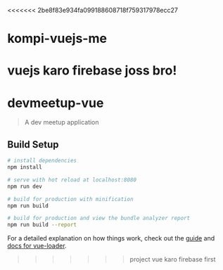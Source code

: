 <<<<<<< 2be8f83e934fa099188608718f759317978ecc27
# kompi-vuejs-me
vuejs karo firebase joss bro!
=======
# devmeetup-vue

> A dev meetup application

## Build Setup

``` bash
# install dependencies
npm install

# serve with hot reload at localhost:8080
npm run dev

# build for production with minification
npm run build

# build for production and view the bundle analyzer report
npm run build --report
```

For a detailed explanation on how things work, check out the [guide](http://vuejs-templates.github.io/webpack/) and [docs for vue-loader](http://vuejs.github.io/vue-loader).
>>>>>>> project vue karo firebase first
